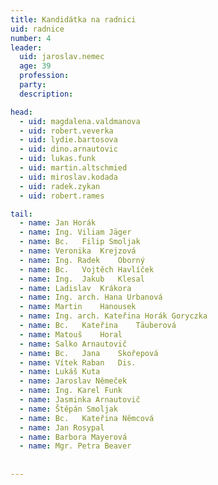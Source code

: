 ```yaml
---
title: Kandidátka na radnici
uid: radnice
number: 4 
leader:
  uid: jaroslav.nemec
  age: 39
  profession: 
  party:
  description: 

head: 
  - uid: magdalena.valdmanova 
  - uid: robert.veverka
  - uid: lydie.bartosova 
  - uid: dino.arnautovic
  - uid: lukas.funk 
  - uid: martin.altschmied
  - uid: miroslav.kodada
  - uid: radek.zykan
  - uid: robert.rames

tail: 
  - name: Jan Horák
  - name: Ing. Viliam Jäger
  - name: Bc.	Filip Smoljak
  - name: Veronika 	Krejzová
  - name: Ing. Radek	Oborný
  - name: Bc.	Vojtěch Havlíček
  - name: Ing.	Jakub 	Klesal
  - name: Ladislav	Krákora
  - name: Ing. arch. Hana Urbanová
  - name: Martin 	Hanousek
  - name: Ing. arch. Kateřina Horák Goryczka
  - name: Bc.	Kateřina 	Täuberová
  - name: Matouš 	Horal
  - name: Salko Arnautovič
  - name: Bc.	Jana 	Skořepová
  - name: Vítek Raban	Dis.
  - name: Lukáš Kuta	
  - name: Jaroslav Němeček
  - name: Ing. Karel Funk
  - name: Jasminka Arnautovič
  - name: Štěpán Smoljak
  - name: Bc.	Kateřina Němcová
  - name: Jan Rosypal
  - name: Barbora Mayerová
  - name: Mgr. Petra Beaver
  
  
---
```

